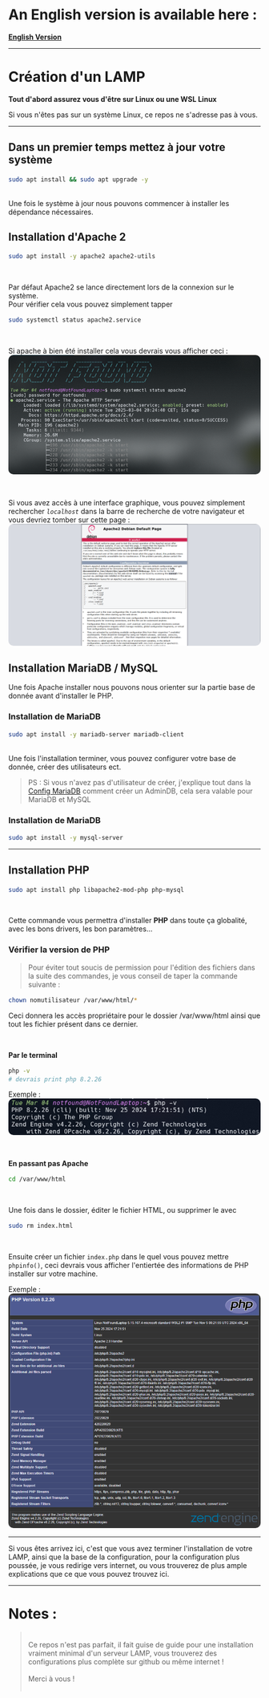 # An English version is available here :

**[English Version](./English-version/English_version.md)**

---

# Création d'un LAMP

**Tout d'abord assurez vous d'être sur Linux ou une WSL Linux**

Si vous n'êtes pas sur un système Linux, ce repos ne s'adresse pas à vous.

---

## Dans un premier temps mettez à jour votre système

```bash
sudo apt install && sudo apt upgrade -y
```

<br/>
Une fois le système à jour nous pouvons commencer à installer les dépendance nécessaires.

## Installation d'Apache 2

```bash
sudo apt install -y apache2 apache2-utils
```

<br/>

Par défaut Apache2 se lance directement lors de la connexion sur le système.<br/>
Pour vérifier cela vous pouvez simplement tapper

```bash
sudo systemctl status apache2.service
```

<br/>

Si apache à bien été installer cela vous devrais vous afficher ceci :
<img src="./imgs/command_output_apache2.png" style="border-radius: 10px;"/>

<br>

Si vous avez accès à une interface graphique, vous pouvez simplement rechercher _`localhost`_ dans la barre de recherche de votre navigateur et vous devriez tomber sur cette page :
<img src="./imgs/localhost_output.png" style="border-radius: 10px;"/>

## Installation MariaDB / MySQL

Une fois Apache installer nous pouvons nous orienter sur la partie base de donnée avant d'installer le PHP.

### Installation de MariaDB

```bash
sudo apt install -y mariadb-server mariadb-client
```

<br/>
Une fois l'installation terminer, vous pouvez configurer votre base de donnée, créer des utilisateurs ect.

> PS : Si vous n'avez pas d'utilisateur de créer, j'explique tout dans la [Config MariaDB]("./MariaDB_Config.md") comment créer un AdminDB, cela sera valable pour MariaDB et MySQL

### Installation de MariaDB

```bash
sudo apt install -y mysql-server
```

---

## Installation PHP

```bash
sudo apt install php libapache2-mod-php php-mysql
```

<br/>

Cette commande vous permettra d'installer **PHP** dans toute ça globalité, avec les bons drivers, les bon paramètres...

### Vérifier la version de PHP

> Pour éviter tout soucis de permission pour l'édition des fichiers dans la suite des commandes, je vous conseil de taper la commande suivante :

```bash
chown nomutilisateur /var/www/html/*
```

Ceci donnera les accès propriétaire pour le dossier /var/www/html ainsi que tout les fichier présent dans ce dernier.

<br/>

**Par le terminal**

```bash
php -v
# devrais print php 8.2.26
```

Exemple :
<img src="./imgs/php_cmd_output.png" style="border-radius: 10px;"/>

<br/>

**En passant pas Apache**

```bash
cd /var/www/html
```

<br/>

Une fois dans le dossier, éditer le fichier HTML, ou supprimer le avec

```bash
sudo rm index.html
```

<br/>

Ensuite créer un fichier `index.php` dans le quel vous pouvez mettre `phpinfo()`, ceci devrais vous afficher l'entiertée des informations de PHP installer sur votre machine.

Exemple :
<img src="./imgs/phpinfo_output.png" style="border-radius: 10px;"/>

---

Si vous êtes arrivez ici, c'est que vous avez terminer l'installation de votre LAMP, ainsi que la base de la configuration, pour la configuration plus poussée, je vous redirige vers internet, ou vous trouverez de plus ample explications que ce que vous pouvez trouvez ici.

---

# Notes :

> <br/>
> Ce repos n'est pas parfait, il fait guise de guide pour une installation vraiment minimal d'un serveur LAMP, vous trouverez des configurations plus complète sur github ou même internet ! 
> <br/>
> <br/>
> Merci à vous ! 
> <br/>
> <br/>
